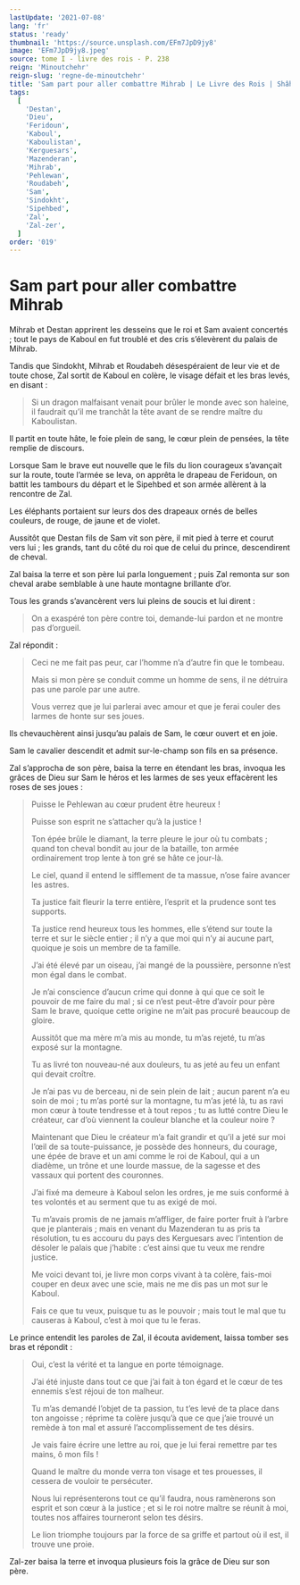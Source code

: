 ```yaml
---
lastUpdate: '2021-07-08'
lang: 'fr'
status: 'ready'
thumbnail: 'https://source.unsplash.com/EFm7JpD9jy8'
image: 'EFm7JpD9jy8.jpeg'
source: tome I - livre des rois - P. 238
reign: 'Minoutchehr'
reign-slug: 'regne-de-minoutchehr'
title: 'Sam part pour aller combattre Mihrab | Le Livre des Rois | Shâhnâmeh'
tags:
  [
    'Destan',
    'Dieu',
    'Feridoun',
    'Kaboul',
    'Kaboulistan',
    'Kerguesars',
    'Mazenderan',
    'Mihrab',
    'Pehlewan',
    'Roudabeh',
    'Sam',
    'Sindokht',
    'Sipehbed',
    'Zal',
    'Zal-zer',
  ]
order: '019'
---
```


<!-- LTeX: language=fr -->

# Sam part pour aller combattre Mihrab

Mihrab et Destan apprirent les desseins que le roi et Sam avaient concertés ; tout le pays de Kaboul en fut troublé et des cris s’élevèrent du palais de Mihrab.

Tandis que Sindokht, Mihrab et Roudabeh désespéraient de leur vie et de toute chose, Zal sortit de Kaboul en colère, le visage défait et les bras levés, en disant :

> Si un dragon malfaisant venait pour brûler le monde avec son haleine, il faudrait qu’il me tranchât la tête avant de se rendre maître du Kaboulistan.

Il partit en toute hâte, le foie plein de sang, le cœur plein de pensées, la tête remplie de discours.

Lorsque Sam le brave eut nouvelle que le fils du lion courageux s’avançait sur la route, toute l’armée se leva, on apprêta le drapeau de Feridoun, on battit les tambours du départ et le Sipehbed et son armée allèrent à la rencontre de Zal.

Les éléphants portaient sur leurs dos des drapeaux ornés de belles couleurs, de rouge, de jaune et de violet.

Aussitôt que Destan fils de Sam vit son père, il mit pied à terre et courut vers lui ; les grands, tant du côté du roi que de celui du prince, descendirent de cheval.

Zal baisa la terre et son père lui parla longuement ; puis Zal remonta sur son cheval arabe semblable à une haute montagne brillante d’or.

Tous les grands s’avancèrent vers lui pleins de soucis et lui dirent :

> On a exaspéré ton père contre toi, demande-lui pardon et ne montre pas d’orgueil.

Zal répondit :

> Ceci ne me fait pas peur, car l’homme n’a d’autre fin que le tombeau.
>
> Mais si mon père se conduit comme un homme de sens, il ne détruira pas une parole par une autre.
>
> Vous verrez que je lui parlerai avec amour et que je ferai couler des larmes de honte sur ses joues.

Ils chevauchèrent ainsi jusqu’au palais de Sam, le cœur ouvert et en joie.

Sam le cavalier descendit et admit sur-le-champ son fils en sa présence.

Zal s’approcha de son père, baisa la terre en étendant les bras, invoqua les grâces de Dieu sur Sam le héros et les larmes de ses yeux effacèrent les roses de ses joues :

> Puisse le Pehlewan au cœur prudent être heureux !
>
> Puisse son esprit ne s’attacher qu’à la justice !
>
> Ton épée brûle le diamant, la terre pleure le jour où tu combats ; quand ton cheval bondit au jour de la bataille, ton armée ordinairement trop lente à ton gré se hâte ce jour-là.
>
> Le ciel, quand il entend le sifflement de ta massue, n’ose faire avancer les astres.
>
> Ta justice fait fleurir la terre entière, l’esprit et la prudence sont tes supports.
>
> Ta justice rend heureux tous les hommes, elle s’étend sur toute la terre et sur le siècle entier ; il n’y a que moi qui n’y ai aucune part, quoique je sois un membre de ta famille.
>
> J’ai été élevé par un oiseau, j’ai mangé de la poussière, personne n’est mon égal dans le combat.
>
> Je n’ai conscience d’aucun crime qui donne à qui que ce soit le pouvoir de me faire du mal ; si ce n’est peut-être d’avoir pour père Sam le brave, quoique cette origine ne m’ait pas procuré beaucoup de gloire.
>
> Aussitôt que ma mère m’a mis au monde, tu m’as rejeté, tu m’as exposé sur la montagne.
>
> Tu as livré ton nouveau-né aux douleurs, tu as jeté au feu un enfant qui devait croître.
>
> Je n’ai pas vu de berceau, ni de sein plein de lait ; aucun parent n’a eu soin de moi ; tu m’as porté sur la montagne, tu m’as jeté là, tu as ravi mon cœur à toute tendresse et à tout repos ; tu as lutté contre Dieu le créateur, car d’où viennent la couleur blanche et la couleur noire ?
>
> Maintenant que Dieu le créateur m’a fait grandir et qu’il a jeté sur moi l’œil de sa toute-puissance, je possède des honneurs, du courage, une épée de brave et un ami comme le roi de Kaboul, qui a un diadème, un trône et une lourde massue, de la sagesse et des vassaux qui portent des couronnes.
>
> J’ai fixé ma demeure à Kaboul selon les ordres, je me suis conformé à tes volontés et au serment que tu as exigé de moi.
>
> Tu m’avais promis de ne jamais m’affliger, de faire porter fruit à l’arbre que je planterais ; mais en venant du Mazenderan tu as pris ta résolution, tu es accouru du pays des Kerguesars avec l’intention de désoler le palais que j’habite : c’est ainsi que tu veux me rendre justice.
>
> Me voici devant toi, je livre mon corps vivant à ta colère, fais-moi couper en deux avec une scie, mais ne me dis pas un mot sur le Kaboul.
>
> Fais ce que tu veux, puisque tu as le pouvoir ; mais tout le mal que tu causeras à Kaboul, c’est à moi que tu le feras.

Le prince entendit les paroles de Zal, il écouta avidement, laissa tomber ses bras et répondit :

> Oui, c’est la vérité et ta langue en porte témoignage.
>
> J’ai été injuste dans tout ce que j’ai fait à ton égard et le cœur de tes ennemis s’est réjoui de ton malheur.
>
> Tu m’as demandé l’objet de ta passion, tu t’es levé de ta place dans ton angoisse ; réprime ta colère jusqu’à que ce que j’aie trouvé un remède à ton mal et assuré l’accomplissement de tes désirs.
>
> Je vais faire écrire une lettre au roi, que je lui ferai remettre par tes mains, ô mon fils !
>
> Quand le maître du monde verra ton visage et tes prouesses, il cessera de vouloir te persécuter.
>
> Nous lui représenterons tout ce qu’il faudra, nous ramènerons son esprit et son cœur à la justice ; et si le roi notre maître se réunit à moi, toutes nos affaires tourneront selon tes désirs.
>
> Le lion triomphe toujours par la force de sa griffe et partout où il est, il trouve une proie.

Zal-zer baisa la terre et invoqua plusieurs fois la grâce de Dieu sur son père.
